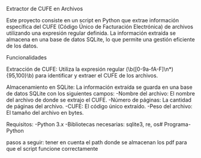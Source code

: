 Extractor de CUFE en Archivos

Este proyecto consiste en un script en Python que extrae información específica del CUFE (Código Único de Facturación Electrónica) de archivos utilizando una expresión regular definida. La información extraída se almacena en una base de datos SQLite, lo que permite una gestión eficiente de los datos.

Funcionalidades

Extracción de CUFE: Utiliza la expresión regular (\b([0-9a-fA-F]\n*){95,100}\b) para identificar y extraer el CUFE de los archivos.

Almacenamiento en SQLite: La información extraída se guarda en una base de datos SQLite con los siguientes campos:
-Nombre del archivo: El nombre del archivo de donde se extrajo el CUFE.
-Número de páginas: La cantidad de páginas del archivo.
-CUFE: El código único extraído.
-Peso del archivo: El tamaño del archivo en bytes.

Requisitos:
 -Python 3.x
 -Bibliotecas necesarias: sqlite3, re, os# Programa-Python

pasos a seguir:
tener en cuenta el path donde se almacenan los pdf para que el script funcione correctamente 

